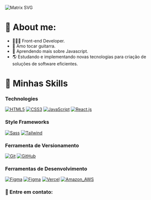 ![Matrix SVG](https://raw.githubusercontent.com/rodrigograca31/rodrigograca31/master/matrix.svg)

# 🤔 About me:
- 👨🏻‍💻 Front-end Developer.
- 🎸 Amo tocar guitarra.
- 🌌 Aprendendo mais sobre Javascript.
- 🌎 Estudando e implementando novas tecnologias para criação de soluções de software eficientes.

# 🚀 Minhas Skills

<h3><strong>Technologies</strong></h3>

 [![HTML5](https://skillicons.dev/icons?i=html)](https://developer.mozilla.org/pt-BR/docs/Web/HTML)
 [![CSS3](https://skillicons.dev/icons?i=css)](https://developer.mozilla.org/pt-BR/docs/Web/CSS)
 [![JavaScript](https://skillicons.dev/icons?i=js)](https://developer.mozilla.org/pt-BR/docs/Web/JavaScript)
 [![React.js](https://skillicons.dev/icons?i=react)](https://reactjs.org/)

  <h3><strong>Style Frameworks</strong></h3>
  
 [![Sass](https://skillicons.dev/icons?i=sass)](https://sass-lang.com/install)
 [![Tailwind](https://skillicons.dev/icons?i=tailwind)](https://tailwindcss.com/)

<h3><strong>Ferramenta de Versionamento</strong></h3>

 [![Git](https://skillicons.dev/icons?i=git)](https://git-scm.com/)
 [![GitHub](https://skillicons.dev/icons?i=github)](https://github.com/)


<h3><strong>Ferramentas de Desenvolvimento</strong></h3>

[![Figma](https://skillicons.dev/icons?i=vscode)](https://code.visualstudio.com/)
[![Figma](https://skillicons.dev/icons?i=figma)](https://www.figma.com/ui-design-tool/)
[![Vercel](https://skillicons.dev/icons?i=vercel)](https://vercel.com/dashboard)
[![Amazon_AWS](https://skillicons.dev/icons?i=aws)](https://aws.amazon.com/pt/)

<h3><strong>📨 Entre em contato:</strong></h3> 
 <a href="mailto:eunicolasbraga@gmail.com" target="_blank"><img src="https://img.shields.io/badge/Gmail-D14836?style=for-the-badge&logo=gmail&logoColor=white" alt=""></a>
<a href="https://www.linkedin.com/in/devbraga/" target="_blank"> <img src="https://img.shields.io/badge/LinkedIn-0077B5?style=for-the-badge&logo=linkedin&logoColor=white" alt=""></a>
<a href="https://www.instagram.com/braga.jsx/" target="_blank"> <img src="https://img.shields.io/badge/Instagram-E4405F?style=for-the-badge&logo=instagram&logoColor=white" alt=""></a>




